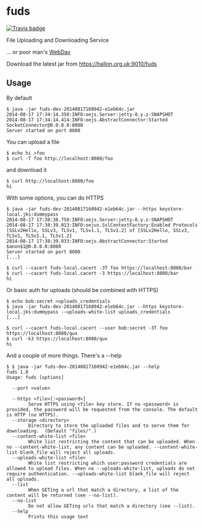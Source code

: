 fuds
====

[![Travis badge](https://travis-ci.org/jcaraballo/fuds.svg?branch=master)](https://travis-ci.org/jcaraballo/fuds)

File Uploading and Downloading Service

... or poor man's [WebDav](http://en.wikipedia.org/wiki/WebDAV)

Download the latest jar from https://hallon.org.uk:9010/fuds

Usage
-----

By default

    $ java -jar fuds-dev-20140817160942-e1eb64c.jar
    2014-08-17 17:34:14.350:INFO:oejs.Server:jetty-8.y.z-SNAPSHOT
    2014-08-17 17:34:14.414:INFO:oejs.AbstractConnector:Started SocketConnector@0.0.0.0:8080
    Server started on port 8080

You can upload a file

    $ echo hi >foo
    $ curl -T foo http://localhost:8080/foo

and download it

    $ curl http://localhost:8080/foo
    hi

With some options, you can do HTTPS

    $ java -jar fuds-dev-20140817160942-e1eb64c.jar --https keystore-local.jks:dummypass
    2014-08-17 17:38:38.758:INFO:oejs.Server:jetty-8.y.z-SNAPSHOT
    2014-08-17 17:38:39.013:INFO:oejus.SslContextFactory:Enabled Protocols [SSLv2Hello, SSLv3, TLSv1, TLSv1.1, TLSv1.2] of [SSLv2Hello, SSLv3, TLSv1, TLSv1.1, TLSv1.2]
    2014-08-17 17:38:39.033:INFO:oejs.AbstractConnector:Started $anon$1@0.0.0.0:8080
    Server started on port 8080
    [...]

    $ curl --cacert fuds-local.cacert -3T foo https://localhost:8080/bar
    $ curl --cacert fuds-local.cacert -3 https://localhost:8080/bar
    hi

Or basic auth for uploads (should be combined with HTTPS)

    $ echo bob:secret >uploads_credentials
    $ java -jar fuds-dev-20140817160942-e1eb64c.jar --https keystore-local.jks:dummypass --uploads-white-list uploads_credentials
    [...]

    $ curl --cacert fuds-local.cacert --user bob:secret -3T foo https://localhost:8080/qux
    $ curl -k3 https://localhost:8080/qux
    hi

And a couple of more things. There's a --help

    $ $ java -jar fuds-dev-20140817160942-e1eb64c.jar --help
    fuds 1.0
    Usage: fuds [options]
    
      --port <value>
        
      --https <file>[:<password>]
            Serve HTTPS using <file> key store. If no <password> is provided, the password will be requested from the console. The default is HTTP (no HTTPS).
      --storage <directory>
            Directory to store the uploaded files and to serve them for downloading.  (Default "files/".)
      --content-white-list <file>
            White list restricting the content that can be uploaded. When no --content-white-list, any content can be uploaded. --content-white-list blank_file will reject all uploads.
      --uploads-white-list <file>
            White list restricting which user:password credentials are allowed to upload files. When no --uploads-white-list, uploads do not require authentication. --uploads-white-list blank_file will reject all uploads.
      --list
            When GETing a url that match a directory, a list of the content will be returned (see --no-list).
      --no-list
            Do not allow GETing urls that match a directory (see --list).
      --help
            Prints this usage text





